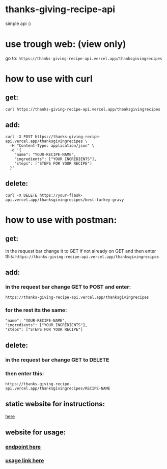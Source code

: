 # thanks-giving-recipe-api
simple api :)

# use trough web: (view only)
go to:
`https://thanks-giving-recipe-api.vercel.app/thanksgivingrecipes`

# how to use with curl
## get:
`curl https://thanks-giving-recipe-api.vercel.app/thanksgivingrecipes`
## add:
```
curl -X POST https://thanks-giving-recipe-api.vercel.app/thanksgivingrecipes \
  -H "Content-Type: application/json" \
  -d '{
    "name": "YOUR-RECIPE-NAME",
    "ingredients": ["YOUR INGREDIENTS"],
    "steps": ["STEPS FOR YOUR RECIPE"]
  }'
```
## delete:
`curl -X DELETE https://your-flask-api.vercel.app/thanksgivingrecipes/best-turkey-gravy`

# how to use with postman:
## get:
in the request bar change it to GET if not already on GET and then enter this:
`https://thanks-giving-recipe-api.vercel.app/thanksgivingrecipes`
## add:
### in the request bar change GET to POST and enter: 
`https://thanks-giving-recipe-api.vercel.app/thanksgivingrecipes`
### for the rest its the same:
```
"name": "YOUR-RECIPE-NAME",
"ingredients": ["YOUR INGREDIENTS"],
"steps": ["STEPS FOR YOUR RECIPE"]
```
## delete:
### in the request bar change GET to DELETE
### then enter this:
`https://thanks-giving-recipe-api.vercel.app/thanksgivingrecipes/RECIPE-NAME`

## static website for instructions:
[here](https://webbrowser11.github.io/thanks-giving-recipe-api/)

## website for usage:
### [endpoint here](https://thanks-giving-recipe-api.vercel.app)
### [usage link here](https://thanks-giving-recipe-api.vercel.app/thanksgivingrecipes)
